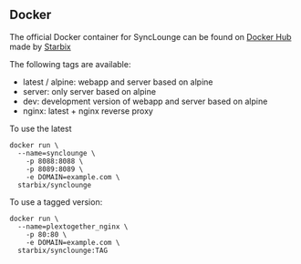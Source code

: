 
## Docker

The official Docker container for SyncLounge can be found on [Docker Hub](https://hub.docker.com/r/starbix/synclounge) made by [Starbix](https://github.com/Starbix/)

The following tags are available:
* latest / alpine: webapp and server based on alpine
* server: only server based on alpine
* dev: development version of webapp and server based on alpine
* nginx: latest + nginx reverse proxy

To use the latest
```
docker run \
  --name=synclounge \
	-p 8088:8088 \
	-p 8089:8089 \
	-e DOMAIN=example.com \
  starbix/synclounge
```

To use a tagged version:
```
docker run \
  --name=plextogether_nginx \
	-p 80:80 \
	-e DOMAIN=example.com \
  starbix/synclounge:TAG
```
